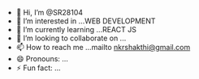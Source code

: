 - 👋 Hi, I’m @SR28104
- 👀 I’m interested in ...WEB DEVELOPMENT
- 🌱 I’m currently learning ...REACT JS
- 💞️ I’m looking to collaborate on ...
- 📫 How to reach me ...mailto nkrshakthi@gmail.com
- 😄 Pronouns: ...
- ⚡ Fun fact: ...

<!---
SR28104/SR28104 is a ✨ special ✨ repository because its `README.md` (this file) appears on your GitHub profile.
You can click the Preview link to take a look at your changes.
--->
